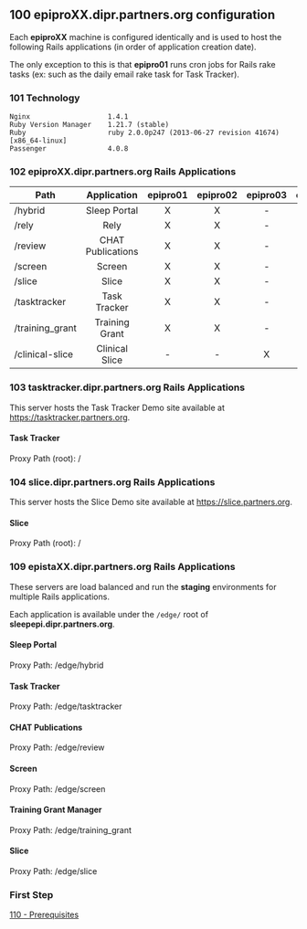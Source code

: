 ## 100 epiproXX.dipr.partners.org configuration

Each **epiproXX** machine is configured identically and is used to host the following Rails applications (in order of application creation date).

The only exception to this is that **epipro01** runs cron jobs for Rails rake tasks (ex: such as the daily email rake task for Task Tracker).

### 101 Technology

```
Nginx                   1.4.1
Ruby Version Manager    1.21.7 (stable)
Ruby                    ruby 2.0.0p247 (2013-06-27 revision 41674) [x86_64-linux]
Passenger               4.0.8
```

### 102 epiproXX.dipr.partners.org Rails Applications

| **Path**        | **Application**   | **epipro01** | **epipro02** | **epipro03** | **epipro04** |
| --------------- |:-----------------:|:------------:|:------------:|:------------:|:------------:|
| /hybrid         | Sleep Portal      |      X       |      X       |      -       |      -       |
| /rely           | Rely              |      X       |      X       |      -       |      -       |
| /review         | CHAT Publications |      X       |      X       |      -       |      -       |
| /screen         | Screen            |      X       |      X       |      -       |      -       |
| /slice          | Slice             |      X       |      X       |      -       |      -       |
| /tasktracker    | Task Tracker      |      X       |      X       |      -       |      -       |
| /training_grant | Training Grant    |      X       |      X       |      -       |      -       |
| /clinical-slice | Clinical Slice    |      -       |      -       |      X       |      X       |

### 103 tasktracker.dipr.partners.org Rails Applications

This server hosts the Task Tracker Demo site available at https://tasktracker.partners.org.

#### Task Tracker

Proxy Path (root): /


### 104 slice.dipr.partners.org Rails Applications

This server hosts the Slice Demo site available at https://slice.partners.org.

#### Slice

Proxy Path (root): /


### 109 epistaXX.dipr.partners.org Rails Applications

These servers are load balanced and run the **staging** environments for multiple Rails applications.

Each application is available under the `/edge/` root of **sleepepi.dipr.partners.org**.

#### Sleep Portal

Proxy Path: /edge/hybrid

#### Task Tracker

Proxy Path: /edge/tasktracker

#### CHAT Publications

Proxy Path: /edge/review

#### Screen

Proxy Path: /edge/screen

#### Training Grant Manager

Proxy Path: /edge/training_grant

#### Slice

Proxy Path: /edge/slice





### First Step

[110 - Prerequisites](https://github.com/sleepepi/sleepepi/tree/master/virtual-machines/110-prerequisites.md)
